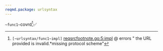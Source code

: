 ```yaml
---
reqmd.package: urlsyntax
---
```


`~func1~`covrd[^1]✅

[^1]: `[~urlsyntax/func1~impl]` [reqsrcfootnote.go:5:impl](://github.com/voedger/example/blob/main/reqsrcfootnote.go#L5)
@ errors " the URL provided is invalid.*missing protocol scheme"